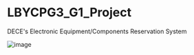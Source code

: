 # LBYCPG3_G1_Project
DECE's Electronic Equipment/Components Reservation System

![image](https://github.com/user-attachments/assets/2a2d90e8-f6ab-4c6f-9cb3-906e818d297b)
